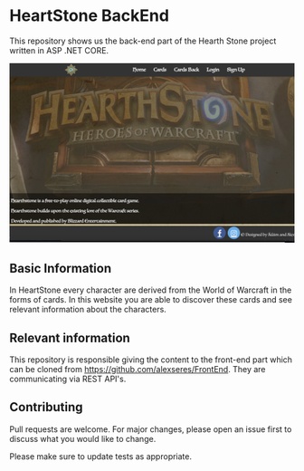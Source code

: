 # HeartStone BackEnd

This repository shows us the back-end part of the 
Hearth Stone project written in ASP .NET CORE. 

![Screenshot](HeartStoneReadMePicture.png)

## Basic Information
In HeartStone every character are derived from the World of Warcraft in 
the forms of cards. In this website you are able to discover these cards 
and see relevant information about the characters.

## Relevant information
This repository is responsible giving the content to the front-end part which can be cloned from https://github.com/alexseres/FrontEnd.
They are communicating via REST API's.

## Contributing
Pull requests are welcome. For major changes, please open an issue first to discuss what you would like to change.

Please make sure to update tests as appropriate.
